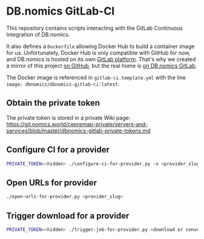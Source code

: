 # DB.nomics GitLab-CI

This repository contains scripts interacting with the GitLab Continuous Integration of DB.nomics.

It also defines a `Dockerfile` allowing Docker Hub to build a container image for us.
Unfortunately, Docker Hub is only compatible with GitHub for now, and DB.nomics is hosted on its own [GitLab platform](https://git.nomics.world/). That's why we created a mirror of this project [on GitHub](https://github.com/dbnomics/dbnomics-gitlab-ci), but the real home is [on DB.nomics GitLab](https://git.nomics.world/dbnomics/dbnomics-gitlab-ci).

The Docker image is referenced in `gitlab-ci.template.yml` with the line `image: dbnomics/dbnomics-gitlab-ci:latest`.

## Obtain the private token

The private token is stored in a private Wiki page: https://git.nomics.world/cepremap-private/servers-and-services/blob/master/dbnomics-gitlab-private-tokens.md

## Configure CI for a provider

```sh
PRIVATE_TOKEN=<hidden> ./configure-ci-for-provider.py -v <provider_slug>
```

## Open URLs for provider

```sh
./open-urls-for-provider.py <provider_slug>
```

## Trigger download for a provider

```sh
PRIVATE_TOKEN=<hidden> ./trigger-job-for-provider.py <download or convert> <provider_slug>
```
